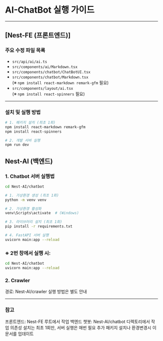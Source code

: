 # AI-ChatBot 실행 가이드

---

## [Nest-FE (프론트엔드)]

### 주요 수정 파일 목록

- `src/api/ai/ai.ts`
- `src/components/ai/Markdown.tsx`
- `src/components/chatbot/ChatBotUI.tsx`
- `src/components/chatbot/Markdown.tsx`  
  (※ `npm install react-markdown remark-gfm` 필요)
- `src/components/layout/ai.tsx`  
  (※ `npm install react-spinners` 필요)

---

### 설치 및 실행 방법

```bash
# 1. 패키지 설치 (최초 1회)
npm install react-markdown remark-gfm
npm install react-spinners

# 2. 개발 서버 실행
npm run dev
```

## Nest-AI (백엔드)

### 1. Chatbot 서버 실행법
```bash
cd Nest-AI/chatbot

# 1. 가상환경 생성 (최초 1회)
python -m venv venv

# 2. 가상환경 활성화
venv\Scripts\activate  # (Windows)

# 3. 라이브러리 설치 (최초 1회)
pip install -r requirements.txt

# 4. FastAPI 서버 실행
uvicorn main:app --reload
```

### ※ 2번 창에서 실행 시:
```bash
cd Nest-AI/chatbot
uvicorn main:app --reload
```

### 2. Crawler
경로: Nest-AI/crawler
실행 방법은 별도 안내

---
### 참고
프론트엔드: Nest-FE 루트에서 작업
백엔드 챗봇: Nest-AI/chatbot 디렉토리에서 작업
의존성 설치는 최초 1회만, 서버 실행은 매번 필요
추가 패키지 설치나 환경변경시 이 문서를 업데이트